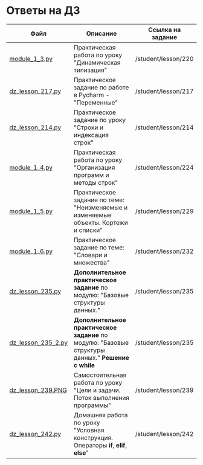 # Ответы на ДЗ

| Файл | Описание | Ссылка на задание |
|------|----------|-------------------|
| [module_1_3.py](./module_1_3.py) |Практическая работа по уроку "Динамическая типизация" | /student/lesson/220|
| [dz_lesson_217.py](./dz_lesson_217.py) | Практическое задание по работе в Pycharm - "Переменные" | /student/lesson/217 |
| [dz_lesson_214.py](./dz_lesson_214.py) | Практическое задание по уроку "Строки и индексация строк" | /student/lesson/214 |
| [module_1_4.py](./module_1_4.py) | Практическая работа по уроку "Организация программ и методы строк" | /student/lesson/224 |
| [module_1_5.py](./module_1_5.py) | Практическое задание по теме: "Неизменяемые и изменяемые объекты. Кортежи и списки" | /student/lesson/229 |
| [module_1_6.py](./module_1_6.py) | Практическое задание по теме: "Словари и множества"  | /student/lesson/232 |
| [dz_lesson_235.py](./dz_lesson_235.py) | **Дополнительное практическое задание** по модулю: "Базовые структуры данных."  | /student/lesson/235 |
| [dz_lesson_235_2.py](./dz_lesson_235_2.py) | **Дополнительное практическое задание** по модулю: "Базовые структуры данных." **Решение с while**  | /student/lesson/235 |
| [dz_lesson_239.PNG](./dz_lesson_239.PNG) | Самостоятельная работа по уроку "Цели и задачи. Поток выполнения программы" | /student/lesson/239 |
| [dz_lesson_242.py](./dz_lesson_242.py) | Домашняя работа по уроку "Условная конструкция. Операторы **if**, **elif**, **else**" | /student/lesson/242 |
